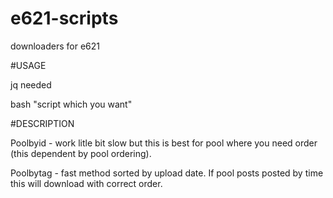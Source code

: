 # e621-scripts
downloaders for e621

#USAGE

jq needed

bash "script which you want"

#DESCRIPTION

Poolbyid - work litle bit slow but this is best for pool where you need order (this dependent by pool ordering).
 
Poolbytag - fast method sorted by upload date. If pool posts posted by time this will download with correct order. 
